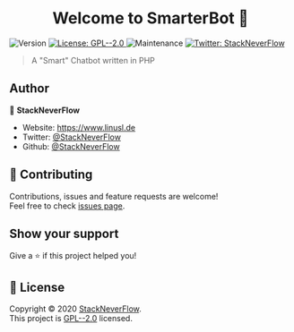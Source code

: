 <h1 align="center">Welcome to SmarterBot 👋</h1>
<p>
  <img alt="Version" src="https://img.shields.io/badge/version-1.1-blue.svg?style=for-the-badge" />
  <a href="https://github.com/StackNeverFlow/SmarterBot/blob/master/LICENSE" target="_blank">
    <img alt="License: GPL--2.0" src="https://img.shields.io/badge/License-GPL--2.0-yellow.svg?style=for-the-badge" />
  </a>
  <img alt="Maintenance" src="https://img.shields.io/maintenance/yes/2020?style=for-the-badge">
  <a href="https://twitter.com/StackNeverFlow" target="_blank">
    <img alt="Twitter: StackNeverFlow" src="https://img.shields.io/twitter/follow/StackNeverFlow.svg?style=for-the-badge" />
  </a>
</p>

> A &#34;Smart&#34; Chatbot written in PHP

## Author

👤 **StackNeverFlow**

- Website: https://www.linusl.de
- Twitter: [@StackNeverFlow](https://twitter.com/StackNeverFlow)
- Github: [@StackNeverFlow](https://github.com/StackNeverFlow)

## 🤝 Contributing

Contributions, issues and feature requests are welcome!<br />Feel free to check [issues page](https://github.com/StackNeverFlow/SmarterBot/issues).

## Show your support

Give a ⭐️ if this project helped you!

## 📝 License

Copyright © 2020 [StackNeverFlow](https://github.com/StackNeverFlow).<br />
This project is [GPL--2.0](https://github.com/StackNeverFlow/SmarterBot/blob/master/LICENSE) licensed.
